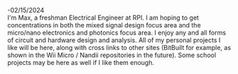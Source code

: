 -02/15/2024<br>
I'm Max, a freshman Electrical Engineer at RPI.
I am hoping to get concentrations in both the mixed signal design focus area and the micro/nano electronics and photonics focus area.
I enjoy any and all forms of circuit and hardware design and analysis.
All of my personal projects I like will be here, along with cross links to other sites (BitBuilt for example, as shown in the Wii Micro / Nandii repositories in the future).
Some school projects may be here as well if I like them enough.
